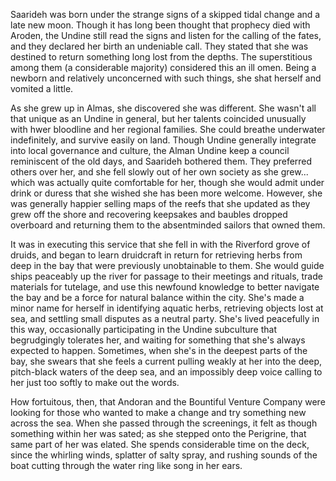 Saarideh was born under the strange signs of a skipped tidal change and a late new moon. Though it has long been thought that prophecy died with Aroden, the Undine still read the signs and listen for the calling of the fates, and they declared her birth an undeniable call. They stated that she was destined to return something long lost from the depths. The superstitious among them (a considerable majority) considered this an ill omen. Being a newborn and relatively unconcerned with such things, she shat herself and vomited a little.

As she grew up in Almas, she discovered she was different. She wasn't all that unique as an Undine in general, but her talents coincided unusually with hwer bloodline and her regional families. She could breathe underwater indefinitely, and survive easily on land. Though Undine generally integrate into local governance and culture, the Alman Undine keep a council reminiscent of the old days, and Saarideh bothered them. They preferred others over her, and she fell slowly out of her own society as she grew... which was actually quite comfortable for her, though she would admit under drink or duress that she wished she has been more welcome. However, she was generally happier selling maps of the reefs that she updated as they grew off the shore and recovering keepsakes and baubles dropped overboard and returning them to the absentminded sailors that owned them.

It was in executing this service that she fell in with the Riverford grove of druids, and began to learn druidcraft in return for retrieving herbs from deep in the bay that were previously unobtainable to them. She would guide ships peaceably up the river for passage to their meetings and rituals, trade materials for tutelage, and use this newfound knowledge to better navigate the bay and be a force for natural balance within the city. She's made a minor name for herself in identifying aquatic herbs, retrieving objects lost at sea, and settling small disputes as a neutral party. She's lived peacefully in this way, occasionally participating in the Undine subculture that begrudgingly tolerates her, and waiting for something that she's always expected to happen. Sometimes, when she's in the deepest parts of the bay, she swears that she feels a current pulling weakly at her into the deep, pitch-black waters of the deep sea, and an impossibly deep voice calling to her just too softly to make out the words.

How fortuitous, then, that Andoran and the Bountiful Venture Company were looking for those who wanted to make a change and try something new across the sea. When she passed through the screenings, it felt as though something within her was sated; as she stepped onto the Perigrine, that same part of her was elated. She spends considerable time on the deck, since the whirling winds, splatter of salty spray, and rushing sounds of the boat cutting through the water ring like song in her ears.
